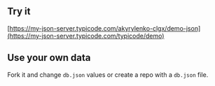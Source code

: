 ## Try it

[https://my-json-server.typicode.com/akyrylenko-clgx/demo-json](https://my-json-server.typicode.com/typicode/demo)

## Use your own data

Fork it and change `db.json` values or create a repo with a `db.json` file.